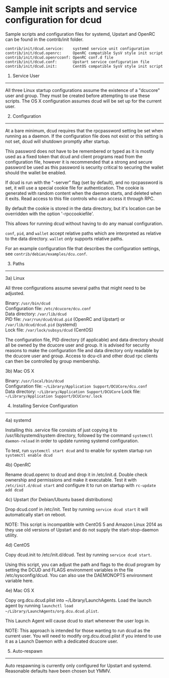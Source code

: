 Sample init scripts and service configuration for dcud
==========================================================

Sample scripts and configuration files for systemd, Upstart and OpenRC
can be found in the contrib/init folder.

    contrib/init/dcud.service:    systemd service unit configuration
    contrib/init/dcud.openrc:     OpenRC compatible SysV style init script
    contrib/init/dcud.openrcconf: OpenRC conf.d file
    contrib/init/dcud.conf:       Upstart service configuration file
    contrib/init/dcud.init:       CentOS compatible SysV style init script

1. Service User
---------------------------------

All three Linux startup configurations assume the existence of a "dcucore" user
and group.  They must be created before attempting to use these scripts.
The OS X configuration assumes dcud will be set up for the current user.

2. Configuration
---------------------------------

At a bare minimum, dcud requires that the rpcpassword setting be set
when running as a daemon.  If the configuration file does not exist or this
setting is not set, dcud will shutdown promptly after startup.

This password does not have to be remembered or typed as it is mostly used
as a fixed token that dcud and client programs read from the configuration
file, however it is recommended that a strong and secure password be used
as this password is security critical to securing the wallet should the
wallet be enabled.

If dcud is run with the "-server" flag (set by default), and no rpcpassword is set,
it will use a special cookie file for authentication. The cookie is generated with random
content when the daemon starts, and deleted when it exits. Read access to this file
controls who can access it through RPC.

By default the cookie is stored in the data directory, but it's location can be overridden
with the option '-rpccookiefile'.

This allows for running dcud without having to do any manual configuration.

`conf`, `pid`, and `wallet` accept relative paths which are interpreted as
relative to the data directory. `wallet` *only* supports relative paths.

For an example configuration file that describes the configuration settings,
see `contrib/debian/examples/dcu.conf`.

3. Paths
---------------------------------

3a) Linux

All three configurations assume several paths that might need to be adjusted.

Binary:              `/usr/bin/dcud`  
Configuration file:  `/etc/dcucore/dcu.conf`  
Data directory:      `/var/lib/dcud`  
PID file:            `/var/run/dcud/dcud.pid` (OpenRC and Upstart) or `/var/lib/dcud/dcud.pid` (systemd)  
Lock file:           `/var/lock/subsys/dcud` (CentOS)  

The configuration file, PID directory (if applicable) and data directory
should all be owned by the dcucore user and group.  It is advised for security
reasons to make the configuration file and data directory only readable by the
dcucore user and group.  Access to dcu-cli and other dcud rpc clients
can then be controlled by group membership.

3b) Mac OS X

Binary:              `/usr/local/bin/dcud`  
Configuration file:  `~/Library/Application Support/DCUCore/dcu.conf`  
Data directory:      `~/Library/Application Support/DCUCore`
Lock file:           `~/Library/Application Support/DCUCore/.lock`

4. Installing Service Configuration
-----------------------------------

4a) systemd

Installing this .service file consists of just copying it to
/usr/lib/systemd/system directory, followed by the command
`systemctl daemon-reload` in order to update running systemd configuration.

To test, run `systemctl start dcud` and to enable for system startup run
`systemctl enable dcud`

4b) OpenRC

Rename dcud.openrc to dcud and drop it in /etc/init.d.  Double
check ownership and permissions and make it executable.  Test it with
`/etc/init.d/dcud start` and configure it to run on startup with
`rc-update add dcud`

4c) Upstart (for Debian/Ubuntu based distributions)

Drop dcud.conf in /etc/init.  Test by running `service dcud start`
it will automatically start on reboot.

NOTE: This script is incompatible with CentOS 5 and Amazon Linux 2014 as they
use old versions of Upstart and do not supply the start-stop-daemon utility.

4d) CentOS

Copy dcud.init to /etc/init.d/dcud. Test by running `service dcud start`.

Using this script, you can adjust the path and flags to the dcud program by
setting the DCUD and FLAGS environment variables in the file
/etc/sysconfig/dcud. You can also use the DAEMONOPTS environment variable here.

4e) Mac OS X

Copy org.dcu.dcud.plist into ~/Library/LaunchAgents. Load the launch agent by
running `launchctl load ~/Library/LaunchAgents/org.dcu.dcud.plist`.

This Launch Agent will cause dcud to start whenever the user logs in.

NOTE: This approach is intended for those wanting to run dcud as the current user.
You will need to modify org.dcu.dcud.plist if you intend to use it as a
Launch Daemon with a dedicated dcucore user.

5. Auto-respawn
-----------------------------------

Auto respawning is currently only configured for Upstart and systemd.
Reasonable defaults have been chosen but YMMV.
